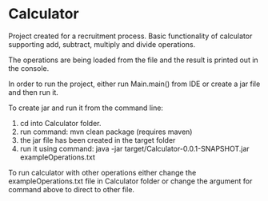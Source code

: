 # Calculator
Project created for a recruitment process.
Basic functionality of calculator supporting add, subtract, multiply and divide operations.

The operations are being loaded from the file and the result is printed out in the console.

In order to run the project, either run Main.main() from IDE or create a jar file and then run it.

To create jar and run it from the command line:

1. cd into Calculator folder.
2. run command: mvn clean package (requires maven)
3. the jar file has been created in the target folder
4. run it using command: java -jar target/Calculator-0.0.1-SNAPSHOT.jar exampleOperations.txt

To run calculator with other operations either change the exampleOperations.txt file in Calculator folder or change the argument for command above to direct to other file.
